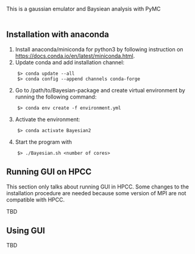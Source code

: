 This is a gaussian emulator and Baysiean analysis with PyMC <br />
 <br />
 
 Installation with anaconda
 ---
 
 1. Install anaconda/miniconda for python3 by following instruction on https://docs.conda.io/en/latest/miniconda.html.
 2. Update conda and add installation channel:
 ```
     $> conda update --all
     $> conda config --append channels conda-forge
 ```
 2. Go to /path/to/Bayesian-package and create virtual environment by running the following command:
 ```
     $> conda env create -f environment.yml
 ```
 3. Activate the environment:
 ```
     $> conda activate Bayesian2
 ```
 4. Start the program with 
 ```
     $> ./Bayesian.sh <number of cores>
 ```

 Running GUI on HPCC
 ---
 
 This section only talks about running GUI in HPCC. Some changes to the installation procedure are needed because some version of MPI are not compatible with HPCC. 
 
TBD
 
 Using GUI
 ---

TBD
